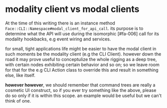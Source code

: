 # modality client vs modal clients

At the time of this writing there is an instance method
`Face::CLI::Namespace#modal_client_for_api_call`. its purpose is to determine
what the API will use during the isomorphic [#fa-006] call for its modality
hookbacks, e.g event wiring and services.

for small, tight applications life might be easier to have the modal client
in such moments be the modality client (e.g the CLI Client). however down the
road it may prove useful to conceptulize the whole rigging as a deep tree, with
certain nodes exhibiting certain behavior and so on; so we leave room for that
for the e.g CLI Action class to override this and result in something
else, like itself.

**however however**, we should remember that command trees are really a
cosmetic UI construct, so if you ever try something like the above, please
do so only if it is within this scope. an example would be useful but we
can't think of one.

